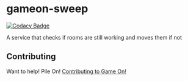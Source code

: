 # gameon-sweep

[![Codacy Badge](https://api.codacy.com/project/badge/grade/f803378b8e5c4bb29dd18789aab78c18)](https://www.codacy.com/app/gameontext/gameon-sweep)

A service that checks if rooms are still working and moves them if not

## Contributing

Want to help! Pile On! 
[Contributing to Game On!](https://github.com/gameontext/gameon/blob/master/CONTRIBUTING.md)
